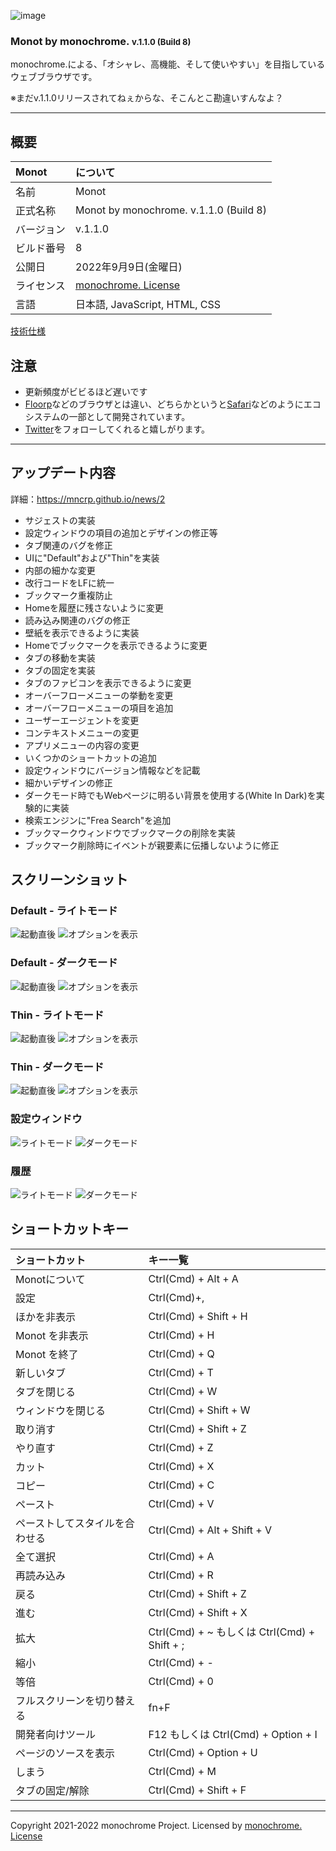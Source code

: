 ![image](https://mncrp.github.io/image/top/monot.jpg)
### **Monot by monochrome.** <span style="font-size: .8em">v.1.1.0 (Build 8)</span>

monochrome.による、「オシャレ、高機能、そして使いやすい」を目指しているウェブブラウザです。

※まだv.1.1.0リリースされてねぇからな、そこんとこ勘違いすんなよ？

---

## 概要
|Monot|について|
|:--|:--|
|名前|Monot|
|正式名称|Monot by monochrome. v.1.1.0 (Build 8)|
|バージョン|v.1.1.0|
|ビルド番号|8|
|公開日|2022年9月9日(金曜日)|
|ライセンス|[monochrome. License](./LICENSE)|
|言語|日本語, JavaScript, HTML, CSS|

[技術仕様](https://mncrp.github.io/project/monot/technical)

## 注意
- 更新頻度がビビるほど遅いです
- [Floorp](https://floorp.ablaze.one)などのブラウザとは違い、どちらかというと[Safari](https://apple.com/jp/safari/)などのようにエコシステムの一部として開発されています。
- [Twitter](https://twitter.com/mncrp_)をフォローしてくれると嬉しがります。

---

## アップデート内容
詳細：https://mncrp.github.io/news/2

- サジェストの実装
- 設定ウィンドウの項目の追加とデザインの修正等
- タブ関連のバグを修正
- UIに"Default"および"Thin"を実装
- 内部の細かな変更
- 改行コードをLFに統一
- ブックマーク重複防止
- Homeを履歴に残さないように変更
- 読み込み関連のバグの修正
- 壁紙を表示できるように実装
- Homeでブックマークを表示できるように変更
- タブの移動を実装
- タブの固定を実装
- タブのファビコンを表示できるように変更
- オーバーフローメニューの挙動を変更
- オーバーフローメニューの項目を追加
- ユーザーエージェントを変更
- コンテキストメニューの変更
- アプリメニューの内容の変更
- いくつかのショートカットの追加
- 設定ウィンドウにバージョン情報などを記載
- 細かいデザインの修正
- ダークモード時でもWebページに明るい背景を使用する(White In Dark)を実験的に実装
- 検索エンジンに"Frea Search"を追加
- ブックマークウィンドウでブックマークの削除を実装
- ブックマーク削除時にイベントが親要素に伝播しないように修正

## スクリーンショット
### Default - ライトモード
![起動直後](https://user-images.githubusercontent.com/69241694/172031044-0d6f360a-d4d7-45c2-9f86-05b7d888001c.png)
![オプションを表示](https://user-images.githubusercontent.com/69241694/172031053-1ceb19d5-a65f-4f83-b003-d1d8ed40e85c.png)

### Default - ダークモード
![起動直後](https://user-images.githubusercontent.com/69241694/172031064-1bb8539d-5d86-47b1-8381-e25e06456c58.png)
![オプションを表示](https://user-images.githubusercontent.com/69241694/172031075-8d154f01-e8fa-45f8-bd08-33ad9c4ff921.png)

### Thin - ライトモード
![起動直後](https://user-images.githubusercontent.com/69241694/172031090-cd5bb654-1299-45b0-bb2a-b470f9f976a1.png)
![オプションを表示](https://user-images.githubusercontent.com/69241694/172031096-28a2ad85-f053-464e-97b1-d10e095587bc.png)

### Thin - ダークモード
![起動直後](https://user-images.githubusercontent.com/69241694/172031195-dac7c557-2243-47aa-b310-11612a273f83.png)
![オプションを表示](https://user-images.githubusercontent.com/69241694/172031197-158d4080-ee3b-4e38-8299-b6113c7bf760.png)

### 設定ウィンドウ
![ライトモード](https://user-images.githubusercontent.com/69241694/172031236-92e917c6-ca25-4d52-bd3e-4541381e215b.png)
![ダークモード](https://user-images.githubusercontent.com/69241694/172031258-cd24b39d-6f94-4136-b13c-ac4247c44fe4.png)

### 履歴
![ライトモード](https://user-images.githubusercontent.com/69241694/172031277-1d75b3d0-3b39-41c4-be37-a3d3da5acf35.png)
![ダークモード](https://user-images.githubusercontent.com/69241694/172031270-360ba3ef-672e-4467-8274-e0584807e368.png)

## ショートカットキー
|ショートカット|キー一覧|
|:--|:--|
|Monotについて|Ctrl(Cmd) + Alt + A|
|設定|Ctrl(Cmd)+,|
|ほかを非表示|Ctrl(Cmd) + Shift + H|
|Monot を非表示|Ctrl(Cmd) + H|
|Monot を終了|Ctrl(Cmd) + Q|
|新しいタブ|Ctrl(Cmd) + T|
|タブを閉じる|Ctrl(Cmd) + W|
|ウィンドウを閉じる|Ctrl(Cmd) + Shift + W|
|取り消す|Ctrl(Cmd) + Shift + Z|
|やり直す|Ctrl(Cmd) + Z|
|カット|Ctrl(Cmd) + X|
|コピー|Ctrl(Cmd) + C|
|ペースト|Ctrl(Cmd) + V|
|ペーストしてスタイルを合わせる|Ctrl(Cmd) + Alt + Shift + V|
|全て選択|Ctrl(Cmd) + A|
|再読み込み|Ctrl(Cmd) + R|
|戻る|Ctrl(Cmd) + Shift + Z|
|進む|Ctrl(Cmd) + Shift + X|
|拡大|Ctrl(Cmd) + ~ もしくは Ctrl(Cmd) + Shift + ;|
|縮小|Ctrl(Cmd) + -|
|等倍|Ctrl(Cmd) + 0|
|フルスクリーンを切り替える|fn+F|
|開発者向けツール|F12 もしくは Ctrl(Cmd) + Option + I|
|ページのソースを表示|Ctrl(Cmd) + Option + U|
|しまう|Ctrl(Cmd) + M|
|タブの固定/解除|Ctrl(Cmd) + Shift + F|

---
Copyright 2021-2022 monochrome Project.
Licensed by [monochrome. License](./LICENSE)
